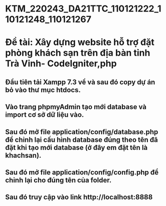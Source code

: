 # KTM_220243_DA21TTC_110121222_110121248_110121267

# Đề tài: Xây dựng website hỗ trợ đặt phòng khách sạn trên địa bàn tỉnh Trà Vinh- CodeIgniter,php
## Đầu tiên tải Xampp 7.3 về và sau đó copy dự án bỏ vào thư mục htdocs.
## Vào trang phpmyAdmin tạo mới database và import cơ sở dữ liệu vào.
## Sau đó mở file application/config/database.php để chỉnh lại cấu hình database đúng theo tên đã đặt khi tạo mới database (ở đây em đặt tên là khachsan).
## Sau đó mở file application/config/config.php để chỉnh lại cho đúng tên của folder.
## Sau đó truy cập vào link http://localhost:8888
